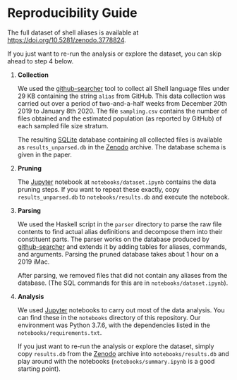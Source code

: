 # Reproducibility Guide

The full dataset of shell aliases is available at <https://doi.org/10.5281/zenodo.3778824>.

If you just want to re-run the analysis or explore the dataset, you can skip ahead to step 4 below.

1. **Collection**

    We used the [github-searcher] tool to collect all Shell language files under 29 KB containing the string `alias` from GitHub. This data collection was carried out over a period of two-and-a-half weeks from December 20th 2019 to January 8th 2020. The file `sampling.csv` contains the number of files obtained and the estimated population (as reported by GitHub) of each sampled file size stratum.

    The resulting [SQLite] database containing all collected files is available as `results_unparsed.db` in the [Zenodo] archive.
    The database schema is given in the paper.

2. **Pruning**

    The [Jupyter] notebook at `notebooks/dataset.ipynb` contains the data pruning steps. If you want to repeat these exactly, copy `results_unparsed.db` to `notebooks/results.db` and execute the notebook.

3. **Parsing**

    We used the Haskell script in the `parser` directory to parse the raw file contents to find actual alias definitions and decompose them into their constituent parts. The parser works on the database produced by [github-searcher] and extends it by adding tables for aliases, commands, and arguments. Parsing the pruned database takes about 1 hour on a 2019 iMac.

    After parsing, we removed files that did not contain any aliases from the database. (The SQL commands for this are in `notebooks/dataset.ipynb`).

4. **Analysis**

    We used [Jupyter] notebooks to carry out most of the data analysis. You can find these in the `notebooks` directory of this repository. Our environment was Python 3.7.6, with the dependencies listed in the `notebooks/requirements.txt`.

    If you just want to re-run the analysis or explore the dataset, simply copy `results.db` from the [Zenodo] archive into `notebooks/results.db` and play around with the notebooks (`notebooks/summary.ipynb` is a good starting point).

[github-searcher]: https://github.com/ipa-lab/github-searcher
[SQLite]: https://www.sqlite.org
[Zenodo]: https://doi.org/10.5281/zenodo.3778824
[Jupyter]: https://jupyter.org
